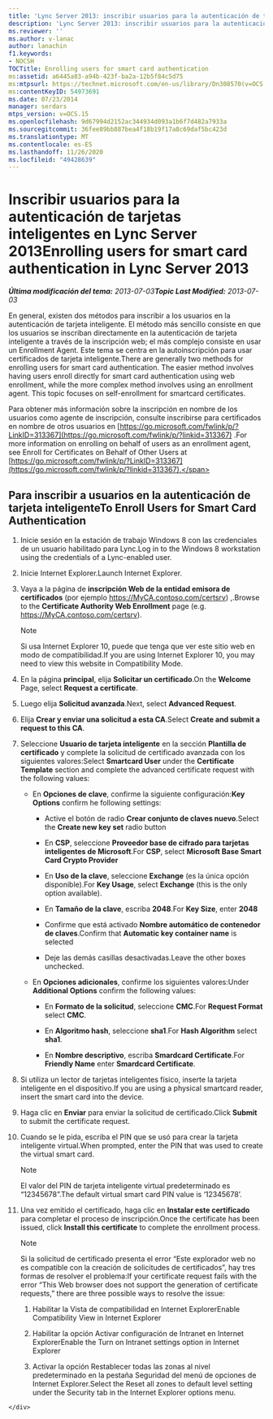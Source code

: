 ```yaml
---
title: 'Lync Server 2013: inscribir usuarios para la autenticación de tarjetas inteligentes'
description: 'Lync Server 2013: inscribir usuarios para la autenticación de tarjeta inteligente.'
ms.reviewer: ''
ms.author: v-lanac
author: lanachin
f1.keywords:
- NOCSH
TOCTitle: Enrolling users for smart card authentication
ms:assetid: a6445a83-a94b-423f-ba2a-12b5f84c5d75
ms:mtpsurl: https://technet.microsoft.com/en-us/library/Dn308570(v=OCS.15)
ms:contentKeyID: 54973691
ms.date: 07/23/2014
manager: serdars
mtps_version: v=OCS.15
ms.openlocfilehash: 9d67994d2152ac344934d093a1b6f7d482a7933a
ms.sourcegitcommit: 36fee89bb887bea4f18b19f17a8c69daf5bc423d
ms.translationtype: MT
ms.contentlocale: es-ES
ms.lasthandoff: 11/26/2020
ms.locfileid: "49428639"
---
```

# <a name="enrolling-users-for-smart-card-authentication-in-lync-server-2013"></a><span data-ttu-id="1fa77-103">Inscribir usuarios para la autenticación de tarjetas inteligentes en Lync Server 2013</span><span class="sxs-lookup"><span data-stu-id="1fa77-103">Enrolling users for smart card authentication in Lync Server 2013</span></span>

<div data-xmlns="http://www.w3.org/1999/xhtml">

<div class="topic" data-xmlns="http://www.w3.org/1999/xhtml" data-msxsl="urn:schemas-microsoft-com:xslt" data-cs="https://msdn.microsoft.com/">

<div data-asp="https://msdn2.microsoft.com/asp">



</div>

<div id="mainSection">

<div id="mainBody"><span data-ttu-id="1fa77-104">

<span> </span></span><span class="sxs-lookup"><span data-stu-id="1fa77-104">

<span> </span></span></span>

<span data-ttu-id="1fa77-105">_**Última modificación del tema:** 2013-07-03_</span><span class="sxs-lookup"><span data-stu-id="1fa77-105">_**Topic Last Modified:** 2013-07-03_</span></span>

<span data-ttu-id="1fa77-p101">En general, existen dos métodos para inscribir a los usuarios en la autenticación de tarjeta inteligente. El método más sencillo consiste en que los usuarios se inscriban directamente en la autenticación de tarjeta inteligente a través de la inscripción web; el más complejo consiste en usar un Enrollment Agent. Este tema se centra en la autoinscripción para usar certificados de tarjeta inteligente.</span><span class="sxs-lookup"><span data-stu-id="1fa77-p101">There are generally two methods for enrolling users for smart card authentication. The easier method involves having users enroll directly for smart card authentication using web enrollment, while the more complex method involves using an enrollment agent. This topic focuses on self-enrollment for smartcard certificates.</span></span>

<span data-ttu-id="1fa77-109">Para obtener más información sobre la inscripción en nombre de los usuarios como agente de inscripción, consulte inscribirse para certificados en nombre de otros usuarios en [https://go.microsoft.com/fwlink/p/?LinkID=313367](https://go.microsoft.com/fwlink/p/?linkid=313367) .</span><span class="sxs-lookup"><span data-stu-id="1fa77-109">For more information on enrolling on behalf of users as an enrollment agent, see Enroll for Certificates on Behalf of Other Users at [https://go.microsoft.com/fwlink/p/?LinkID=313367](https://go.microsoft.com/fwlink/p/?linkid=313367).</span></span>

<div>

## <a name="to-enroll-users-for-smart-card-authentication"></a><span data-ttu-id="1fa77-110">Para inscribir a usuarios en la autenticación de tarjeta inteligente</span><span class="sxs-lookup"><span data-stu-id="1fa77-110">To Enroll Users for Smart Card Authentication</span></span>

1.  <span data-ttu-id="1fa77-111">Inicie sesión en la estación de trabajo Windows 8 con las credenciales de un usuario habilitado para Lync.</span><span class="sxs-lookup"><span data-stu-id="1fa77-111">Log in to the Windows 8 workstation using the credentials of a Lync-enabled user.</span></span>

2.  <span data-ttu-id="1fa77-112">Inicie Internet Explorer.</span><span class="sxs-lookup"><span data-stu-id="1fa77-112">Launch Internet Explorer.</span></span>

3.  <span data-ttu-id="1fa77-113">Vaya a la página de **inscripción Web de la entidad emisora de certificados** (por ejemplo https://MyCA.contoso.com/certsrv) ,.</span><span class="sxs-lookup"><span data-stu-id="1fa77-113">Browse to the **Certificate Authority Web Enrollment** page (e.g. https://MyCA.contoso.com/certsrv).</span></span>
    
    <div>
    

    > [!NOTE]  
    > <span data-ttu-id="1fa77-114">Si usa Internet Explorer 10, puede que tenga que ver este sitio web en modo de compatibilidad.</span><span class="sxs-lookup"><span data-stu-id="1fa77-114">If you are using Internet Explorer 10, you may need to view this website in Compatibility Mode.</span></span>

    
    </div>

4.  <span data-ttu-id="1fa77-115">En la página **principal**, elija **Solicitar un certificado**.</span><span class="sxs-lookup"><span data-stu-id="1fa77-115">On the **Welcome** Page, select **Request a certificate**.</span></span>

5.  <span data-ttu-id="1fa77-116">Luego elija **Solicitud avanzada**.</span><span class="sxs-lookup"><span data-stu-id="1fa77-116">Next, select **Advanced Request**.</span></span>

6.  <span data-ttu-id="1fa77-117">Elija **Crear y enviar una solicitud a esta CA**.</span><span class="sxs-lookup"><span data-stu-id="1fa77-117">Select **Create and submit a request to this CA**.</span></span>

7.  <span data-ttu-id="1fa77-118">Seleccione **Usuario de tarjeta inteligente** en la sección **Plantilla de certificado** y complete la solicitud de certificado avanzada con los siguientes valores:</span><span class="sxs-lookup"><span data-stu-id="1fa77-118">Select **Smartcard User** under the **Certificate Template** section and complete the advanced certificate request with the following values:</span></span>
    
      - <span data-ttu-id="1fa77-119">En **Opciones de clave**, confirme la siguiente configuración:</span><span class="sxs-lookup"><span data-stu-id="1fa77-119">**Key Options** confirm he following settings:</span></span>
        
          - <span data-ttu-id="1fa77-120">Active el botón de radio **Crear conjunto de claves nuevo**.</span><span class="sxs-lookup"><span data-stu-id="1fa77-120">Select the **Create new key set** radio button</span></span>
        
          - <span data-ttu-id="1fa77-121">En **CSP**, seleccione **Proveedor base de cifrado para tarjetas inteligentes de Microsoft**.</span><span class="sxs-lookup"><span data-stu-id="1fa77-121">For **CSP**, select **Microsoft Base Smart Card Crypto Provider**</span></span>
        
          - <span data-ttu-id="1fa77-122">En **Uso de la clave**, seleccione **Exchange** (es la única opción disponible).</span><span class="sxs-lookup"><span data-stu-id="1fa77-122">For **Key Usage**, select **Exchange** (this is the only option available).</span></span>
        
          - <span data-ttu-id="1fa77-123">En **Tamaño de la clave**, escriba **2048**.</span><span class="sxs-lookup"><span data-stu-id="1fa77-123">For **Key Size**, enter **2048**</span></span>
        
          - <span data-ttu-id="1fa77-124">Confirme que está activado **Nombre automático de contenedor de claves**.</span><span class="sxs-lookup"><span data-stu-id="1fa77-124">Confirm that **Automatic key container name** is selected</span></span>
        
          - <span data-ttu-id="1fa77-125">Deje las demás casillas desactivadas.</span><span class="sxs-lookup"><span data-stu-id="1fa77-125">Leave the other boxes unchecked.</span></span>
    
      - <span data-ttu-id="1fa77-126">En **Opciones adicionales**, confirme los siguientes valores:</span><span class="sxs-lookup"><span data-stu-id="1fa77-126">Under **Additional Options** confirm the following values:</span></span>
        
          - <span data-ttu-id="1fa77-127">En **Formato de la solicitud**, seleccione **CMC**.</span><span class="sxs-lookup"><span data-stu-id="1fa77-127">For **Request Format** select **CMC**.</span></span>
        
          - <span data-ttu-id="1fa77-128">En **Algoritmo hash**, seleccione **sha1**.</span><span class="sxs-lookup"><span data-stu-id="1fa77-128">For **Hash Algorithm** select **sha1**.</span></span>
        
          - <span data-ttu-id="1fa77-129">En **Nombre descriptivo**, escriba **Smardcard Certificate**.</span><span class="sxs-lookup"><span data-stu-id="1fa77-129">For **Friendly Name** enter **Smardcard Certificate**.</span></span>

8.  <span data-ttu-id="1fa77-130">Si utiliza un lector de tarjetas inteligentes físico, inserte la tarjeta inteligente en el dispositivo.</span><span class="sxs-lookup"><span data-stu-id="1fa77-130">If you are using a physical smartcard reader, insert the smart card into the device.</span></span>

9.  <span data-ttu-id="1fa77-131">Haga clic en **Enviar** para enviar la solicitud de certificado.</span><span class="sxs-lookup"><span data-stu-id="1fa77-131">Click **Submit** to submit the certificate request.</span></span>

10. <span data-ttu-id="1fa77-132">Cuando se le pida, escriba el PIN que se usó para crear la tarjeta inteligente virtual.</span><span class="sxs-lookup"><span data-stu-id="1fa77-132">When prompted, enter the PIN that was used to create the virtual smart card.</span></span>
    
    <div>
    

    > [!NOTE]  
    > <span data-ttu-id="1fa77-133">El valor del PIN de tarjeta inteligente virtual predeterminado es “12345678”.</span><span class="sxs-lookup"><span data-stu-id="1fa77-133">The default virtual smart card PIN value is ‘12345678’.</span></span>

    
    </div>

11. <span data-ttu-id="1fa77-134">Una vez emitido el certificado, haga clic en **Instalar este certificado** para completar el proceso de inscripción.</span><span class="sxs-lookup"><span data-stu-id="1fa77-134">Once the certificate has been issued, click **Install this certificate** to complete the enrollment process.</span></span>
    
    <div>
    

    > [!NOTE]  
    > <span data-ttu-id="1fa77-135">Si la solicitud de certificado presenta el error “Este explorador web no es compatible con la creación de solicitudes de certificados”, hay tres formas de resolver el problema:</span><span class="sxs-lookup"><span data-stu-id="1fa77-135">If your certificate request fails with the error “This Web browser does not support the generation of certificate requests,” there are three possible ways to resolve the issue:</span></span> 
    > <OL>
    > <LI>
    > <P><span data-ttu-id="1fa77-136">Habilitar la Vista de compatibilidad en Internet Explorer</span><span class="sxs-lookup"><span data-stu-id="1fa77-136">Enable Compatibility View in Internet Explorer</span></span></P>
    > <LI>
    > <P><span data-ttu-id="1fa77-137">Habilitar la opción Activar configuración de Intranet en Internet Explorer</span><span class="sxs-lookup"><span data-stu-id="1fa77-137">Enable the Turn on Intranet settings option in Internet Explorer</span></span></P>
    > <LI>
    > <P><span data-ttu-id="1fa77-138">Activar la opción Restablecer todas las zonas al nivel predeterminado en la pestaña Seguridad del menú de opciones de Internet Explorer.</span><span class="sxs-lookup"><span data-stu-id="1fa77-138">Select the Reset all zones to default level setting under the Security tab in the Internet Explorer options menu.</span></span></P></LI></OL><span data-ttu-id="1fa77-139">

    
    </div>

</div>

</div>

<span> </span>

</div>

</div>

</span><span class="sxs-lookup"><span data-stu-id="1fa77-139">

    
    </div>

</div>

</div>

<span> </span>

</div>

</div>

</span></span></div>

